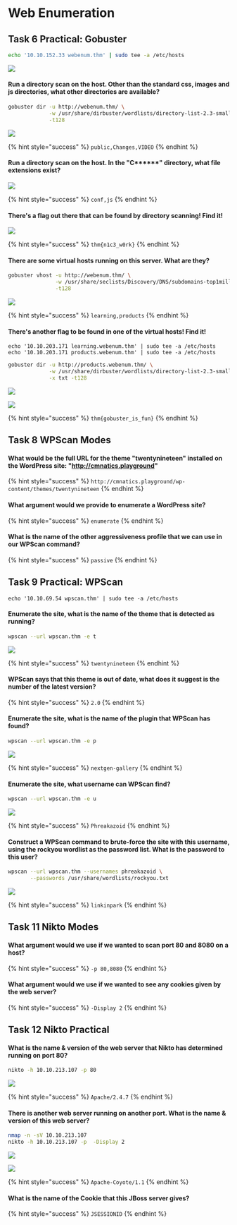 # Web Enumeration

## Task 6 Practical: Gobuster

```bash
echo '10.10.152.33 webenum.thm' | sudo tee -a /etc/hosts
```

![](<../../.gitbook/assets/Screenshot from 2022-03-22 07-20-55.png>)

#### Run a directory scan on the host. Other than the standard css, images and js directories, what other directories are available?

```bash
gobuster dir -u http://webenum.thm/ \
             -w /usr/share/dirbuster/wordlists/directory-list-2.3-small.txt \
             -t128
```

![](<../../.gitbook/assets/Screenshot from 2022-03-22 07-27-16.png>)

{% hint style="success" %}
`public,Changes,VIDEO`
{% endhint %}

#### Run a directory scan on the host. In the "C\*\*\*\*\*\*" directory, what file extensions exist?

![](<../../.gitbook/assets/Screenshot from 2022-03-22 19-17-13.png>)

{% hint style="success" %}
`conf,js`
{% endhint %}

#### There's a flag out there that can be found by directory scanning! Find it!

![](<../../.gitbook/assets/Screenshot from 2022-03-22 19-21-05.png>)

{% hint style="success" %}
`thm{n1c3_w0rk}`
{% endhint %}

#### There are some virtual hosts running on this server. What are they?

```bash
gobuster vhost -u http://webenum.thm/ \
               -w /usr/share/seclists/Discovery/DNS/subdomains-top1million-5000.txt \
               -t128
```

![](<../../.gitbook/assets/Screenshot from 2022-03-22 19-24-48.png>)

{% hint style="success" %}
`learning,products`
{% endhint %}

#### There's another flag to be found in one of the virtual hosts! Find it!

```
echo '10.10.203.171 learning.webenum.thm' | sudo tee -a /etc/hosts
echo '10.10.203.171 products.webenum.thm' | sudo tee -a /etc/hosts
```

```bash
gobuster dir -u http://products.webenum.thm/ \
             -w /usr/share/dirbuster/wordlists/directory-list-2.3-small.txt \
             -x txt -t128
```

![](<../../.gitbook/assets/Screenshot from 2022-03-22 19-40-52.png>)

![](<../../.gitbook/assets/Screenshot from 2022-03-22 19-41-59.png>)

{% hint style="success" %}
`thm{gobuster_is_fun}`
{% endhint %}

## Task 8 WPScan Modes

#### What would be the full URL for the theme "twentynineteen" installed on the WordPress site: "http://cmnatics.playground"

{% hint style="success" %}
`http://cmnatics.playground/wp-content/themes/twentynineteen`
{% endhint %}

#### What argument would we provide to enumerate a WordPress site?

{% hint style="success" %}
`enumerate`
{% endhint %}

#### What is the name of the other aggressiveness profile that we can use in our WPScan command?

{% hint style="success" %}
`passive`
{% endhint %}

## Task 9 Practical: WPScan

```
echo '10.10.69.54 wpscan.thm' | sudo tee -a /etc/hosts
```

#### Enumerate the site, what is the name of the theme that is detected as running?

```bash
wpscan --url wpscan.thm -e t
```

![](<../../.gitbook/assets/Screenshot from 2022-03-22 19-51-25.png>)

{% hint style="success" %}
`twentynineteen`
{% endhint %}

#### WPScan says that this theme is out of date, what does it suggest is the number of the latest version?

{% hint style="success" %}
`2.0`
{% endhint %}

#### Enumerate the site, what is the name of the plugin that WPScan has found?

```bash
wpscan --url wpscan.thm -e p
```

![](<../../.gitbook/assets/Screenshot from 2022-03-22 19-53-16.png>)

{% hint style="success" %}
`nextgen-gallery`
{% endhint %}

#### Enumerate the site, what username can WPScan find?

```bash
wpscan --url wpscan.thm -e u
```

![](<../../.gitbook/assets/Screenshot from 2022-03-22 19-54-21.png>)

{% hint style="success" %}
`Phreakazoid`
{% endhint %}

#### Construct a WPScan command to brute-force the site with this username, using the rockyou wordlist as the password list. What is the password to this user?

```bash
wpscan --url wpscan.thm --usernames phreakazoid \
       --passwords /usr/share/wordlists/rockyou.txt
```

![](<../../.gitbook/assets/Screenshot from 2022-03-22 19-57-14.png>)

{% hint style="success" %}
`linkinpark`
{% endhint %}

## Task 11 Nikto Modes

#### What argument would we use if we wanted to scan **port 80** and **8080** on a host?

{% hint style="success" %}
`-p 80,8080`
{% endhint %}

#### What argument would we use if we wanted to see any cookies given by the web server?

{% hint style="success" %}
`-Display 2`
{% endhint %}

## Task 12 Nikto Practical

#### What is the name & version of the web server that  Nikto has determined running on **port 80?**

```bash
nikto -h 10.10.213.107 -p 80
```

![](<../../.gitbook/assets/Screenshot from 2022-03-22 20-23-33.png>)

{% hint style="success" %}
`Apache/2.4.7`
{% endhint %}

#### There is another web server running on another port. What is the name & version of this web server?

```bash
nmap -n -sV 10.10.213.107
nikto -h 10.10.213.107 -p  -Display 2
```

![](<../../.gitbook/assets/Screenshot from 2022-03-22 20-26-22.png>)

![](<../../.gitbook/assets/Screenshot from 2022-03-22 20-32-41.png>)

{% hint style="success" %}
`Apache-Coyote/1.1`
{% endhint %}

#### What is the name of the Cookie that this JBoss server gives?

{% hint style="success" %}
`JSESSIONID`
{% endhint %}
